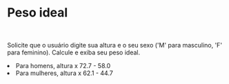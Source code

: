 <h1> Peso ideal </h1>
<br>
<p>Solicite que o usuário digite sua altura e o seu sexo ('M' para masculino, 'F' para feminino). Calcule e exiba seu peso ideal.</p>

<lo>
  <li>Para homens, altura x 72.7 - 58.0</li>
  <li>Para mulheres, altura x 62.1 - 44.7</li>
</lo>
<br>
